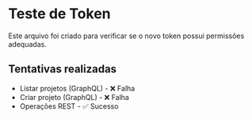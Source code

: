 # Teste de Token

Este arquivo foi criado para verificar se o novo token possui permissões adequadas.

## Tentativas realizadas
- Listar projetos (GraphQL) - ❌ Falha 
- Criar projeto (GraphQL) - ❌ Falha
- Operações REST - ✅ Sucesso